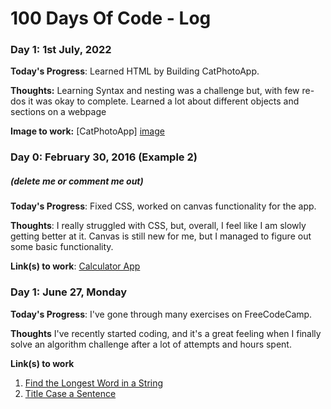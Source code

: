 # 100 Days Of Code - Log

### Day 1: 1st July, 2022

**Today's Progress**: Learned HTML by Building CatPhotoApp.

**Thoughts:** Learning Syntax and nesting was a challenge but, with few re-dos it was okay to complete. Learned a lot about different objects and sections on a webpage

**Image to work:** [CatPhotoApp]
[image](https://user-images.githubusercontent.com/59251378/176813287-95021429-f841-41aa-957c-b2f74bdc1589.png)






### Day 0: February 30, 2016 (Example 2)
##### (delete me or comment me out)

**Today's Progress**: Fixed CSS, worked on canvas functionality for the app.

**Thoughts**: I really struggled with CSS, but, overall, I feel like I am slowly getting better at it. Canvas is still new for me, but I managed to figure out some basic functionality.

**Link(s) to work**: [Calculator App](http://www.example.com)


### Day 1: June 27, Monday

**Today's Progress**: I've gone through many exercises on FreeCodeCamp.

**Thoughts** I've recently started coding, and it's a great feeling when I finally solve an algorithm challenge after a lot of attempts and hours spent.

**Link(s) to work**
1. [Find the Longest Word in a String](https://www.freecodecamp.com/challenges/find-the-longest-word-in-a-string)
2. [Title Case a Sentence](https://www.freecodecamp.com/challenges/title-case-a-sentence)
